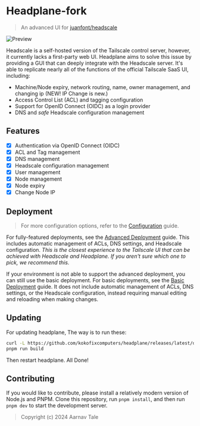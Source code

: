 # Headplane-fork
> An advanced UI for [juanfont/headscale](https://github.com/juanfont/headscale)

<picture>
    <source
        media="(prefers-color-scheme: dark)"
        srcset="./assets/preview-dark.png"
    >
    <source
        media="(prefers-color-scheme: light)"
        srcset="./assets/preview-light.png"
    >
    <img
        alt="Preview"
        src="./assets/preview-dark.png"
    >
</picture>

Headscale is a self-hosted version of the Tailscale control server, however, it currently lacks a first-party web UI.
Headplane aims to solve this issue by providing a GUI that can deeply integrate with the Headscale server.
It's able to replicate nearly all of the functions of the official Tailscale SaaS UI, including:

- Machine/Node expiry, network routing, name, owner management, and changing ip (NEW! IP Change is new.)
- Access Control List (ACL) and tagging configuration
- Support for OpenID Connect (OIDC) as a login provider
- DNS and *safe* Headscale configuration management

## Features
- [x] Authentication via OpenID Connect (OIDC)
- [x] ACL and Tag management
- [x] DNS management
- [x] Headscale configuration management
- [x] User management
- [x] Node management
- [x] Node expiry
- [x] Change Node IP

## Deployment
> For more configuration options, refer to the [Configuration](/docs/Configuration.md) guide.

For fully-featured deployments, see the [Advanced Deployment](/docs/Advanced-Integration.md) guide.
This includes automatic management of ACLs, DNS settings, and Headscale configuration.
*This is the closest experience to the Tailscale UI that can be achieved with Headscale and Headplane.*
*If you aren't sure which one to pick, we recommend this.*

If your environment is not able to support the advanced deployment, you can still use the basic deployment.
For basic deployments, see the [Basic Deployment](/docs/Basic-Integration.md) guide.
It does not include automatic management of ACLs, DNS settings, or the Headscale configuration,
instead requiring manual editing and reloading when making changes.

## Updating
For updating headplane, The way is to run these:
```bash
curl -L https://github.com/kokofixcomputers/headplane/releases/latest/download/release.zip -o release.zip && unzip -o release.zip
pnpm run build
```
Then restart headplane. All Done!

## Contributing
If you would like to contribute, please install a relatively modern version of Node.js and PNPM.
Clone this repository, run `pnpm install`, and then run `pnpm dev` to start the development server.

> Copyright (c) 2024 Aarnav Tale
